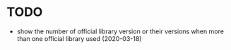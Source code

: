 # TODO

* show the number of official library version or their versions when more
	than one official library used (2020-03-18)
